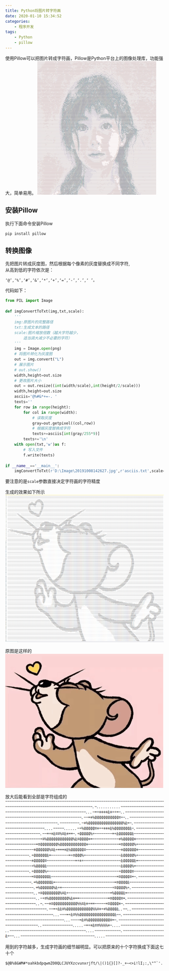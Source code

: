 ```yaml
---
title: Python将图片转字符画
date: 2020-01-10 15:34:52
categories: 
    - 程序开发
tags:
	- Python
	- pillow
---
```

使用Pillow可以把图片转成字符画，Pillow是Python平台上的图像处理库，功能强大，简单易用。
![](Python将图片转字符画/20200522164327.png)
<!-- more -->
## 安装Pillow

执行下面命令安装Pillow

```python
pip install pillow
```

## 转换图像

先把图片转成灰度图，然后根据每个像素的灰度替换成不同字符,  
从高到低的字符依次是：
```
‘@’,‘%’,‘#’,‘&’,‘*’,‘+’,‘=’,‘-’,‘.’,‘ ’。
```  
代码如下：

```python
from PIL import Image

def imgConvertToTxt(img,txt,scale):
    '''
    img:原图片的完整路径
    txt:生成文本的路径
    scale:图片缩放倍数（越大字符越少，
        适当调大减少不必要的字符）
    '''
    img = Image.open(png)
    # 将图片转化为灰度图
    out = img.convert("L")
    # 展示图片
    # out.show()
    width,height=out.size
    # 更改图片大小
    out = out.resize((int(width/scale),int(height/2/scale)))
    width,height=out.size
    asciis='@%#&*+=-. '
    texts=''
    for row in range(height):
        for col in range(width):
            # 读取灰度
            gray=out.getpixel((col,row))
            # 根据灰度替换成字符
            texts+=asciis[int(gray/255*9)]
        texts+='\n'
    with open(txt,'w')as f:
        # 写入文件
        f.write(texts)

if __name__=='__main__':
    imgConvertToTxt(r'D:\Image\20191008142627.jpg',r'asciis.txt',scale=2)
```
要注意的是`scale`参数直接决定字符画的字符精度  

生成的效果如下所示
![mousetxt.png](Python将图片转字符画/mousetxt.png)

原图是这样的
![mouse.png](Python将图片转字符画/mouse.png)

放大后能看到全部是字符组成的
![20200112084739.png](Python将图片转字符画/20200112084739.png)

用到的字符越多，生成字符画的细节越明显。可以把原来的十个字符换成下面这七十个
```
$@B%8&WM#*oahkbdpqwmZO0QLCJUYXzcvunxrjft/\|()1{}[]?-_+~<>i!lI;:,\"^`'. 
```
